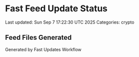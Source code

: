 # Fast Feed Update Status
Last updated: Sun Sep  7 17:22:30 UTC 2025
Categories: crypto

## Feed Files Generated

Generated by Fast Updates Workflow
